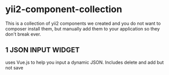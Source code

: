 # yii2-component-collection
This is a collection  of yii2 components we created and you do not want to composer install them, but manually add them to your application so they don't break ever. 

## 1 JSON INPUT WIDGET
uses Vue.js to help you input a dynamic JSON. Includes delete and add but not save 

